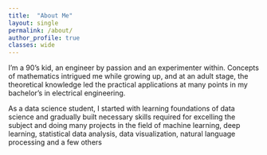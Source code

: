 ```yaml
---
title:  "About Me"
layout: single
permalink: /about/
author_profile: true
classes: wide
---
```


I’m a 90’s kid, an engineer by passion and an experimenter within. Concepts of mathematics intrigued me while growing up, and at an adult stage, the theoretical knowledge led the practical applications at many points in my bachelor’s in electrical engineering.

As a data science student, I started with learning foundations of data science and gradually built necessary skills required for excelling the subject and doing many projects in the field of machine learning, deep learning, statistical data analysis, data visualization,  natural language processing and a few others
